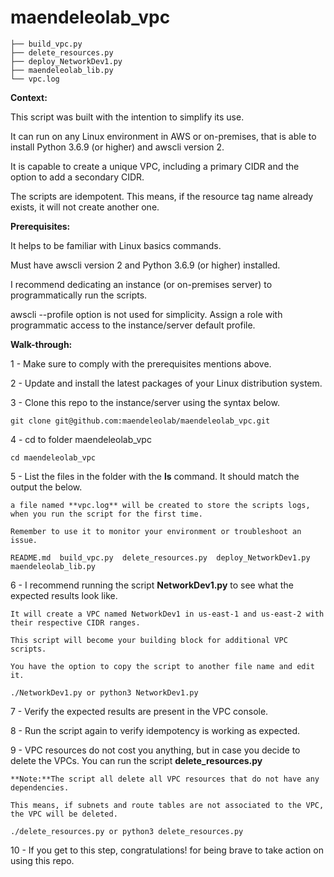 # maendeleolab_vpc

```
├── build_vpc.py
├── delete_resources.py
├── deploy_NetworkDev1.py
├── maendeleolab_lib.py
└── vpc.log
```

**Context:**

This script was built with the intention to simplify its use. 

It can run on any Linux environment in AWS or on-premises, that is able to install Python 3.6.9 (or higher) and awscli version 2.

It is capable to create a unique VPC, including a primary CIDR and the option to add a secondary CIDR.

The scripts are idempotent. This means, if the resource tag name already exists, it will not create another one.

**Prerequisites:**

It helps to be familiar with Linux basics commands.

Must have awscli version 2 and Python 3.6.9 (or higher) installed.

I recommend dedicating an instance (or on-premises server) to programmatically run the scripts.  

awscli --profile option is not used for simplicity. Assign a role with programmatic access to the instance/server default profile.


**Walk-through:**

1 - Make sure to comply with the prerequisites mentions above.

2 - Update and install the latest packages of your Linux distribution system.

3 - Clone this repo to the instance/server using the syntax below.
```
git clone git@github.com:maendeleolab/maendeleolab_vpc.git
```

4 - cd to folder maendeleolab_vpc
```
cd maendeleolab_vpc
```

5 - List the files in the folder with the **ls** command. It should match the output the below.
	
	a file named **vpc.log** will be created to store the scripts logs, when you run the script for the first time.
	
	Remember to use it to monitor your environment or troubleshoot an issue.
```
README.md  build_vpc.py  delete_resources.py  deploy_NetworkDev1.py  maendeleolab_lib.py
```

6 - I recommend running the script **NetworkDev1.py** to see what the expected results look like. 

	It will create a VPC named NetworkDev1 in us-east-1 and us-east-2 with their respective CIDR ranges.

	This script will become your building block for additional VPC scripts. 

	You have the option to copy the script to another file name and edit it.
```
./NetworkDev1.py or python3 NetworkDev1.py
```

7 - Verify the expected results are present in the VPC console. 

8 - Run the script again to verify idempotency is working as expected. 

9 - VPC resources do not cost you anything, but in case you decide to delete the VPCs. You can run the script **delete_resources.py**
	
	**Note:**The script all delete all VPC resources that do not have any dependencies. 
	
	This means, if subnets and route tables are not associated to the VPC, the VPC will be deleted. 
```
./delete_resources.py or python3 delete_resources.py
```

10 - If you get to this step, congratulations! for being brave to take action on using this repo. 

	
